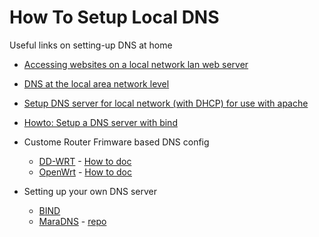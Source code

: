 # How To Setup Local DNS

Useful links on setting-up DNS at home

* [Accessing websites on a local network lan web server](https://www.devside.net/wamp-server/accessing-websites-on-a-local-network-lan-web-server)
* [DNS at the local area network level](https://community.spiceworks.com/networking/articles/2849-dns-at-the-local-area-network-level)
* [Setup DNS server for local network (with DHCP) for use with apache](https://askubuntu.com/questions/217303/setup-dns-server-for-local-network-with-dhcp-for-use-with-apache)
* [Howto: Setup a DNS server with bind](https://ubuntuforums.org/showthread.php?t=236093)


* Custome Router Frimware based DNS config 
  * [DD-WRT](https://www.dd-wrt.com/site/index) - [How to doc](https://www.dd-wrt.com/wiki/index.php/DNSMasq_as_DHCP_server)
  * [OpenWrt](http://wiki.openwrt.org/start) - [How to doc](http://wiki.openwrt.org/doc/howto/dhcp.dnsmasq)
  
* Setting up your own DNS server
  * [BIND](https://www.isc.org/downloads/bind/)
  * [MaraDNS](http://maradns.samiam.org/index.html) - [repo](https://github.com/samboy/MaraDNS)
